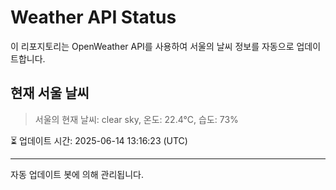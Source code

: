 
# Weather API Status

이 리포지토리는 OpenWeather API를 사용하여 서울의 날씨 정보를 자동으로 업데이트합니다.

## 현재 서울 날씨
> 서울의 현재 날씨: clear sky, 온도: 22.4°C, 습도: 73%

⏳ 업데이트 시간: 2025-06-14 13:16:23 (UTC)

---
자동 업데이트 봇에 의해 관리됩니다.

